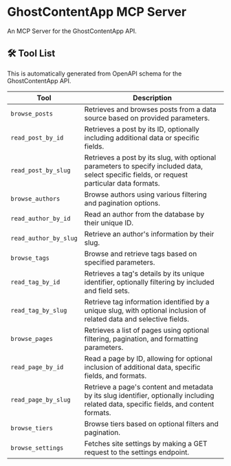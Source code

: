 # GhostContentApp MCP Server

An MCP Server for the GhostContentApp API.

## 🛠️ Tool List

This is automatically generated from OpenAPI schema for the GhostContentApp API.


| Tool | Description |
|------|-------------|
| `browse_posts` | Retrieves and browses posts from a data source based on provided parameters. |
| `read_post_by_id` | Retrieves a post by its ID, optionally including additional data or specific fields. |
| `read_post_by_slug` | Retrieves a post by its slug, with optional parameters to specify included data, select specific fields, or request particular data formats. |
| `browse_authors` | Browse authors using various filtering and pagination options. |
| `read_author_by_id` | Read an author from the database by their unique ID. |
| `read_author_by_slug` | Retrieve an author's information by their slug. |
| `browse_tags` | Browse and retrieve tags based on specified parameters. |
| `read_tag_by_id` | Retrieves a tag's details by its unique identifier, optionally filtering by included and field sets. |
| `read_tag_by_slug` | Retrieve tag information identified by a unique slug, with optional inclusion of related data and selective fields. |
| `browse_pages` | Retrieves a list of pages using optional filtering, pagination, and formatting parameters. |
| `read_page_by_id` | Read a page by ID, allowing for optional inclusion of additional data, specific fields, and formats. |
| `read_page_by_slug` | Retrieve a page's content and metadata by its slug identifier, optionally including related data, specific fields, and content formats. |
| `browse_tiers` | Browse tiers based on optional filters and pagination. |
| `browse_settings` | Fetches site settings by making a GET request to the settings endpoint. |
